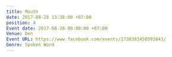 ```yaml
---
title: Mouth
date: 2017-08-28 13:38:00 +07:00
position: 4
Event date: 2017-08-28 00:00:00 +07:00
Venue: Den
Event URL: https://www.facebook.com/events/1730383450591643/
Genre: Spoken Word
---
```


